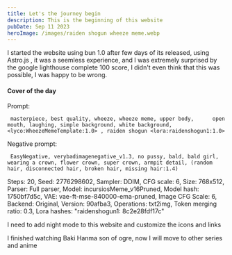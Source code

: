 ```yaml
---
title: Let's the journey begin  
description: This is the beginning of this website
pubDate: Sep 11 2023
heroImage: /images/raiden shogun wheeze meme.webp
---
```

I started the website using bun 1.0 after few days of its released, using Astro.js , it was a seemless experience, and I was extremely surprised by the google lighthouse complete 100 score, I didn't even think that this was possible, I was happy to be wrong.

#### Cover of the day ####

Prompt:
```
 masterpiece, best quality, wheeze, wheeze meme, upper body,      open mouth, laughing, simple background, white background,   <lyco:WheezeMemeTemplate:1.0> , raiden shogun <lora:raidenshogun1:1.0>
```
Negative prompt: 

```
 EasyNegative, verybadimagenegative_v1.3, no pussy, bald, bald girl, wearing a crown, flower crown, super crown, armpit detail, (random hair, disconnected hair, broken hair, missing hair:1.4)
```
Steps: 20, Seed: 2776298602, Sampler: DDIM, CFG scale: 6, Size: 768x512, Parser: Full parser, Model: incursiosMeme_v16Pruned, Model hash: 1750bf7d5c, VAE: vae-ft-mse-840000-ema-pruned, Image CFG Scale: 6, Backend: Original, Version: 90afba3, Operations: txt2img, Token merging ratio: 0.3, Lora hashes: "raidenshogun1: 8c2e28fdf17c"

I need to add night mode to this website and customize the icons and links

I finished watching Baki Hanma son of ogre, now I will move to other series and anime

